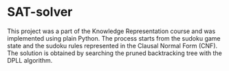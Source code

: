 # SAT-solver
This project was a part of the Knowledge Representation course and was implemented using plain Python. The process starts from the sudoku game state and the sudoku rules represented in the Clausal Normal Form (CNF). The solution is obtained by searching the pruned backtracking tree with the DPLL algorithm. 
